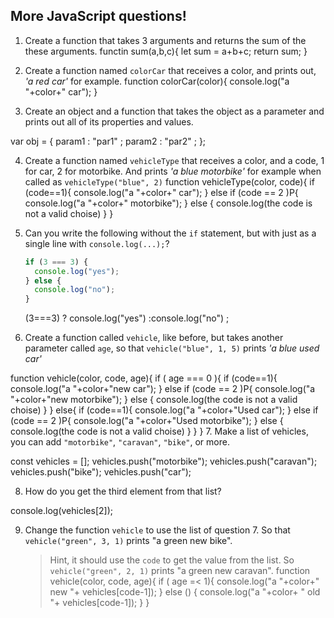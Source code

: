 ## More JavaScript questions!

1. Create a function that takes 3 arguments and returns the sum of the these arguments.
functin sum(a,b,c){
	let sum = a+b+c; 
	return sum;
}

2. Create a function named `colorCar` that receives a color, and prints out, _'a red car'_ for example.
function colorCar(color){
	console.log("a "+color+" car");
}


3. Create an object and a function that takes the object as a parameter and prints out all of its properties and values.

var obj = { 
param1 : "par1" ; 
param2 : "par2" ;
};

4. Create a function named `vehicleType` that receives a color, and a code, 1 for car, 2 for motorbike. And prints _'a blue motorbike'_ for example when called as `vehicleType("blue", 2)`
function vehicleType(color, code){
	if (code==1){
	console.log("a "+color+" car");
}
	else if (code == 2 )P{
	console.log("a "+color+" motorbike");
}
	else {
	console.log(the code is not a valid choise)
}
}

5. Can you write the following without the `if` statement, but with just as a single line with `console.log(...);`?

   ```js
   if (3 === 3) {
     console.log("yes");
   } else {
     console.log("no");
   }
   ```
   (3===3) ? console.log("yes") :console.log("no") ;

6. Create a function called `vehicle`, like before, but takes another parameter called `age`, so that `vehicle("blue", 1, 5)` prints _'a blue used car'_

function vehicle(color, code, age){
	if ( age === 0 ){
			if (code==1){
				console.log("a "+color+"new car");
				}
			else if (code == 2 )P{
				console.log("a "+color+"new motorbike");
				}
			else {
				console.log(the code is not a valid choise)
				}
			}
	else{
			if (code==1){
				console.log("a "+color+"Used car");
				}
			else if (code == 2 )P{
				console.log("a "+color+"Used motorbike");
				}
			else {
				console.log(the code is not a valid choise)
				}
			}
		}
7. Make a list of vehicles, you can add `"motorbike"`, `"caravan"`, `"bike"`, or more.

 const vehicles = [];
 	vehicles.push("motorbike");
 	vehicles.push("caravan");
 	vehicles.push("bike");
 	vehicles.push("car");

8. How do you get the third element from that list?

console.log(vehicles[2]);

9. Change the function `vehicle` to use the list of question 7. So that `vehicle("green", 3, 1)` prints "a green new bike". 
    > Hint, it should use the `code` to get the value from the list. So `vehicle("green", 2, 1)` prints "a green new caravan".
  function vehicle(color, code, age){
	if ( age =< 1){
			console.log("a "+color+" new "+ vehicles[code-1]);
		}
	else () {
			console.log("a "+color+ " old "+ vehicles[code-1]);
			}
		}

			
